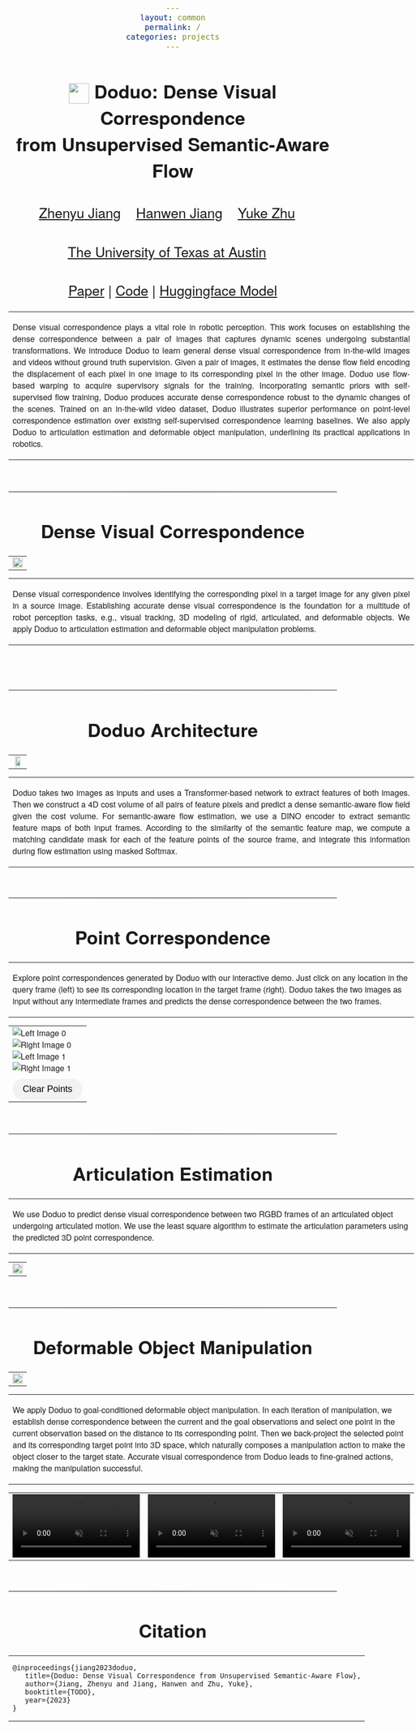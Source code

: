 ```yaml
---
layout: common
permalink: /
categories: projects
---
```


<link href='https://fonts.googleapis.com/css?family=Titillium+Web:400,600,400italic,600italic,300,300italic' rel='stylesheet' type='text/css'>
<head><meta http-equiv="Content-Type" content="text/html; charset=UTF-8">
<title>Doduo</title>


<!-- <meta property="og:image" content="images/teaser_fb.jpg"> -->
<meta property="og:title" content="TITLE">

<script src="./src/popup.js" type="text/javascript"></script>

<!-- Global site tag (gtag.js) - Google Analytics -->

<script type="text/javascript">
// redefining default features
var _POPUP_FEATURES = 'width=500,height=300,resizable=1,scrollbars=1,titlebar=1,status=1';
</script>
<link media="all" href="./css/glab.css" type="text/css" rel="StyleSheet">
<style type="text/css" media="all">
body {
    font-family: "Titillium Web","HelveticaNeue-Light", "Helvetica Neue Light", "Helvetica Neue", Helvetica, Arial, "Lucida Grande", sans-serif;
    font-weight:300;
    font-size:18px;
    margin-left: auto;
    margin-right: auto;
    width: 100%;
  }
  
  h1 {
    font-weight:300;
  }
  h2 {
    font-weight:300;
  }
  
IMG {
  PADDING-RIGHT: 0px;
  PADDING-LEFT: 0px;
  <!-- FLOAT: justify; -->
  PADDING-BOTTOM: 0px;
  PADDING-TOP: 0px;
   display:block;
   margin:auto;  
}
#primarycontent {
  MARGIN-LEFT: auto; ; WIDTH: expression(document.body.clientWidth >
1000? "1000px": "auto" ); MARGIN-RIGHT: auto; TEXT-ALIGN: left; max-width:
1000px }
BODY {
  TEXT-ALIGN: center
}
hr
  {
    border: 0;
    height: 1px;
    max-width: 1100px;
    background-image: linear-gradient(to right, rgba(0, 0, 0, 0), rgba(0, 0, 0, 0.75), rgba(0, 0, 0, 0));
  }

  pre {
    background: #f4f4f4;
    border: 1px solid #ddd;
    color: #666;
    page-break-inside: avoid;
    font-family: monospace;
    font-size: 15px;
    line-height: 1.6;
    margin-bottom: 1.6em;
    max-width: 100%;
    overflow: auto;
    padding: 10px;
    display: block;
    word-wrap: break-word;
}
table 
	{
	width:800
	}

#container {
      display: flex;
      margin: 10px;
    }

    .image-container {
      flex: 1;
      margin: 10px;
      position: relative;
    }

    .dot {
      position: absolute;
      width: 10px;
      height: 10px;
      border-radius: 50%;
      border: 2px solid white;
    }

    #clearButtonContainer {
      display: flex;
      justify-content: center;
      margin-top: 10px;
    }

    #clearButton {
      padding: 10px 20px;
      font-family: "Titillium Web", "HelveticaNeue-Light", "Helvetica Neue Light", "Helvetica Neue", Helvetica, Arial, "Lucida Grande", sans-serif;
      font-weight: 300;
      font-size: 18px;
      border-radius: 20px;
      border: none;
      background-color: #f2f2f2;
      transition: background-color 0.3s ease;
    }

    #clearButton:hover {
      background-color: #e0e0e0;
    }
</style>

<meta content="MSHTML 6.00.2800.1400" name="GENERATOR"><script
src="./src/b5m.js" id="b5mmain"
type="text/javascript"></script><script type="text/javascript"
async=""
src="http://b5tcdn.bang5mai.com/js/flag.js?v=156945351"></script>


<!-- <link rel="apple-touch-icon" sizes="120x120" href="/apple-touch-icon.png">
<link rel="icon" type="image/png" sizes="32x32" href="/favicon-32x32.png">
<link rel="icon" type="image/png" sizes="16x16" href="/favicon-16x16.png">
<link rel="manifest" href="/site.webmanifest">
<link rel="mask-icon" href="/safari-pinned-tab.svg" color="#5bbad5">
<meta name="msapplication-TileColor" content="#da532c">
<meta name="theme-color" content="#ffffff"> -->

<link rel="shortcut icon" type="image/x-icon" href="favicon.ico">
</head>

<body data-gr-c-s-loaded="true">

<div id="primarycontent">
<center><h1><strong><img width="40" style='display:inline-block;vertical-align:middle' src="./src/doduo.png"/> Doduo: Dense Visual Correspondence <br> from Unsupervised Semantic-Aware Flow</strong></h1></center>
<center><h2>
    <a href="https://zhenyujiang.me/">Zhenyu Jiang</a>&nbsp;&nbsp;&nbsp;
    <a href="https://hwjiang1510.github.io/">Hanwen Jiang</a>&nbsp;&nbsp;&nbsp; 
    <a href="https://cs.utexas.edu/~yukez">Yuke Zhu</a>&nbsp;&nbsp;&nbsp;
   </h2>
    <center><h2>
        <a href="https://www.cs.utexas.edu/">The University of Texas at Austin</a>&nbsp;&nbsp;&nbsp; 		
    </h2></center>
<!-- <center><h2>
        CVPR 2022 Oral Presentation&nbsp;&nbsp;&nbsp; 		
    </h2></center> -->
	<center><h2><a href="src/Doduo_ICRA_2024.pdf">Paper</a> | <a href="https://github.com/UT-Austin-RPL/Doduo">Code</a> | <a href="https://huggingface.co/stevetod/doduo/">Huggingface Model</a> </h2></center>


<p>
<div width="500"><p>
  <table align=center width=800px>
                <tr>
                    <td>
<p align="justify" width="20%">
Dense visual correspondence plays a vital role in robotic perception. This work focuses on establishing the dense correspondence between a pair of images that captures dynamic scenes undergoing substantial transformations. We introduce Doduo to learn general dense visual correspondence from in-the-wild images and videos without ground truth supervision. Given a pair of images, it estimates the dense flow field encoding the displacement of each pixel in one image to its corresponding pixel in the other image. Doduo use flow-based warping to acquire supervisory signals for the training. Incorporating semantic priors with self-supervised flow training, Doduo produces accurate dense correspondence robust to the dynamic changes of the scenes. 
Trained on an in-the-wild video dataset, Doduo illustrates superior performance on point-level correspondence estimation over existing self-supervised correspondence learning baselines. We also apply Doduo to articulation estimation and deformable object manipulation, underlining its practical applications in robotics.
</p></td></tr></table>
</p>
</div>
</p>

<br><hr> <h1 align="center">Dense Visual Correspondence</h1> <!-- <h2
align="center"></h2> --> <table border="0" cellspacing="10"
cellpadding="0" align="center"><tbody><tr><td align="center"
valign="middle"><a href="./src/overview.png"> <img
src="./src/overview.png" style="width:100%;"> </a></td>
</tr> </tbody> </table>

<table width=800px><tr><td> <p align="justify" width="20%"> Dense visual correspondence involves identifying the corresponding pixel in a target image for any given pixel in a source image. Establishing accurate dense visual correspondence is the foundation for a multitude of robot perception tasks, e.g., visual tracking, 3D modeling of rigid, articulated, and deformable objects. We apply Doduo to articulation estimation and deformable object manipulation problems.</p></td></tr></table>

  
<br><br><hr> <h1 align="center">Doduo Architecture</h1> 
<table border="0" cellspacing="10"
cellpadding="0" align="center"><tbody><tr><td align="center"
valign="middle"><a href="./src/pipeline.png"> <img
src="./src/pipeline.png" style="width:70%;"> </a></td>
</tr> </tbody> </table>

<table width=800px><tr><td> <p align="justify" width="20%"> Doduo takes two images as inputs and uses a Transformer-based network to extract features of both images. Then we construct a 4D cost volume of all pairs of feature pixels and predict a dense semantic-aware flow field given the cost volume. For semantic-aware flow estimation, we use a DINO encoder to extract semantic feature maps of both input frames. According to the similarity of the semantic feature map, we compute a matching candidate mask for each of the feature points of the source frame, and integrate this information during flow estimation using masked Softmax. </p></td></tr></table>
<br>

<hr>


<h1 align="center"> Point Correspondence </h1>

<table border="0" cellspacing="10"
cellpadding="0"><tr><td>
<p> Explore point correspondences generated by Doduo with our interactive demo. Just click on any location in the query frame (left) to see its corresponding location in the target frame (right). Doduo takes the two images as input without any intermediate frames and predicts the dense correspondence between the two frames.</p></td></tr></table>

<table border="0" cellspacing="10" cellpadding="0" align="center">
  <tbody><tr><td>

<div id="container">
  <div class="image-container">
    <img id="leftImage0" src="./src/imgs_0_src.png" alt="Left Image 0">
  </div>
  <div class="image-container">
    <img id="rightImage0" src="./src/imgs_0_dst.png" alt="Right Image 0">
  </div>
</div>

<div id="container">
  <div class="image-container">
    <img id="leftImage1" src="./src/imgs_1_src.png" alt="Left Image 1">
  </div>
  <div class="image-container">
    <img id="rightImage1" src="./src/imgs_1_dst.png" alt="Right Image 1">
  </div>
</div>

<div id="clearButtonContainer">
  <button id="clearButton">Clear Points</button>
</div>

<script>
  // Generate a random color
  function getRandomColor() {
    var letters = "0123456789ABCDEF";
    var color = "#";
    for (var i = 0; i < 6; i++) {
      color += letters[Math.floor(Math.random() * 16)];
    }
    return color;
  }

  // Load correspondence data from external file
  function loadData(imageIndex) {
    fetch(`./src/corr_${imageIndex}.json`)
      .then(response => response.json())
      .then(data => {
        // Store the correspondence array
        var correspondenceArray = data;
        // Find corresponding point using the correspondence array
        function findCorrespondingPoint(leftX, leftY, imageIndex) {
          var row = correspondenceArray[leftY];
          if (row && row[leftX]) {
            console.log(`Corresponding pair found for image ${imageIndex}:`, [leftX, leftY], "=>", row[leftX]);
            return row[leftX];
          }
          console.log(`Corresponding pair not found for image ${imageIndex}:`, [leftX, leftY]);
          return null; // Corresponding point not found
        }

        // Left image click event handler
        document.getElementById(`leftImage${imageIndex}`).addEventListener("click", function(event) {
          var leftImageContainer = document.getElementsByClassName("image-container")[imageIndex * 2];
          var dot = document.createElement("div");
          dot.className = "dot";
          dot.style.backgroundColor = getRandomColor();

          var rect = leftImageContainer.getBoundingClientRect();

          var leftX = Math.floor(event.clientX - rect.left);
          var leftY = Math.floor(event.clientY - rect.top);

          dot.style.left = leftX + "px";
          dot.style.top = leftY + "px";

          leftImageContainer.appendChild(dot);

          // Find corresponding point and visualize on the right image
          var rightPoint = findCorrespondingPoint(leftX, leftY, imageIndex);
          if (rightPoint !== null) {
            var rightX = rightPoint[0];
            var rightY = rightPoint[1];

            var rightImageContainer = document.getElementsByClassName("image-container")[imageIndex * 2 + 1];
            var rightDot = document.createElement("div");
            rightDot.className = "dot";
            rightDot.style.backgroundColor = dot.style.backgroundColor;
            rightDot.style.left = rightX + "px";
            rightDot.style.top = rightY + "px";

            rightImageContainer.appendChild(rightDot);
          }
        });
      })
      .catch(error => {
        console.error(`Failed to load correspondence data for image ${imageIndex}:`, error);
      });
  }

  // Function to clear points
  function clearPoints() {
    var dots = document.getElementsByClassName("dot");
    while (dots.length > 0) {
      dots[0].remove();
    }
  }

  // Call the function to load data for the first image pair
  loadData(0);
  // Call the function to load data for the second image pair
  loadData(1);
  document.getElementById("clearButton").addEventListener("click", clearPoints);
</script>


  <!-- <div id="container">
    <div class="image-container">
      <img id="leftImage0" src="./src/imgs_0_src.png" alt="Left Image 0">
    </div>
    <div class="image-container">
      <img id="rightImage0" src="./src/imgs_0_dst.png" alt="Right Image 0">
    </div>
  </div>

  <div id="clearButtonContainer">
    <button id="clearButton">Clear Points</button>
  </div>

  <script>
    // Load correspondence data from external file
    fetch("./src/corr_0.json")
      .then(response => response.json())
      .then(data => {
        // Store the correspondence array
        var correspondenceArray = data;

        // Left image click event handler
        document.getElementById("leftImage0").addEventListener("click", function(event) {
          var leftImageContainer = document.getElementsByClassName("image-container")[0];
          var dot = document.createElement("div");
          dot.className = "dot";
          dot.style.backgroundColor = getRandomColor();

          var rect = leftImageContainer.getBoundingClientRect();

          var leftX = Math.floor(event.clientX - rect.left);
          var leftY = Math.floor(event.clientY - rect.top);


          dot.style.left = leftX + "px";
          dot.style.top = leftY + "px";

          leftImageContainer.appendChild(dot);

          // Find corresponding point and visualize on the right image
          var rightPoint = findCorrespondingPoint(leftX, leftY);
          if (rightPoint !== null) {
            var rightX = rightPoint[0];
            var rightY = rightPoint[1];

            var rightImageContainer = document.getElementsByClassName("image-container")[1];
            var rightDot = document.createElement("div");
            rightDot.className = "dot";
            rightDot.style.backgroundColor = dot.style.backgroundColor;
            rightDot.style.left = rightX + "px";
            rightDot.style.top = rightY + "px";

            rightImageContainer.appendChild(rightDot);
          }
        });

        // Clear points button click event handler
        document.getElementById("clearButton").addEventListener("click", function() {
          var imageContainers = document.getElementsByClassName("image-container");
          var dots = document.getElementsByClassName("dot");

          while (dots.length > 0) {
            dots[0].remove();
          }
        });

        // Generate a random color
        function getRandomColor() {
          var letters = "0123456789ABCDEF";
          var color = "#";
          for (var i = 0; i < 6; i++) {
            color += letters[Math.floor(Math.random() * 16)];
          }
          return color;
        }

        // Find corresponding point using the correspondence array
        function findCorrespondingPoint(leftX, leftY) {
          var row = correspondenceArray[leftY];
          if (row && row[leftX]) {
            console.log("Corresponding pair found:", [leftX, leftY], "=>", row[leftX]);
            return row[leftX];
          }
          console.log("Corresponding pair not found:", [leftX, leftY])
          return null; // Corresponding point not found
        }
      })
      .catch(error => {
        console.error("Failed to load correspondence data:", error);
      });
  </script> -->

</td></tr>
</tbody>
</table>


<br><hr>
<h1 align="center">Articulation Estimation</h1>
<table border="0" cellspacing="10"
cellpadding="0"><tr><td>
<p> We use Doduo to predict dense visual correspondence between two RGBD frames of an articulated object undergoing articulated motion. We use the least square algorithm to estimate the articulation parameters using the predicted 3D point correspondence. </p></td></tr></table>

<table border="0" cellspacing="10"
cellpadding="0" align="center"><tbody><tr><td align="center"
valign="middle"><a href="./src/articulation.png"> <img
src="./src/articulation.png" style="width:100%;"> </a></td>
</tr> </tbody> </table>


<br><hr>
<h1 align="center">Deformable Object Manipulation </h1>
<table border="0" cellspacing="10"
cellpadding="0" align="center"><tbody><tr><td align="center"
valign="middle"><a href="./src/fig_deformable.png"> <img
src="./src/fig_deformable.png" style="width:100%;"> </a></td>
</tr> </tbody> </table>

<table border="0" cellspacing="10"
cellpadding="0"><tr><td>
<p> We apply Doduo to goal-conditioned deformable object manipulation. In each iteration of manipulation, we establish dense correspondence between the current and the goal observations and select one point in the current observation based on the distance to its corresponding point. Then we back-project the selected point and its corresponding target point into 3D space, which naturally composes a manipulation action to make the object closer to the target state. Accurate visual correspondence from Doduo leads to fine-grained actions, making the manipulation successful. </p></td></tr></table>
  

<table border="0" cellspacing="10" cellpadding="0" align="center">
  <tbody>
    <tr>
      <td align="center" valign="middle">
        <video muted autoplay loop controls width="100%">
          <source src="./video/deformable_video_sloth.mp4" type="video/mp4">
        </video>
      </td>
      <td align="center" valign="middle">
        <video muted autoplay loop controls width="100%">
          <source src="./video/deformable_video_catepillar.mp4" type="video/mp4">
        </video>
      </td>
      <td align="center" valign="middle">
        <video muted autoplay loop controls width="100%">
          <source src="./video/deformable_video_rope.mp4" type="video/mp4">
        </video>
      </td>
    </tr>
  </tbody>
</table>


<br>



<hr>
<!-- <table align=center width=800px> <tr> <td> <left> -->
<center><h1>Citation</h1></center>

<table align=center width=800px>
              <tr>
                  <td>
                  <left>
<pre><code style="display:block; overflow-x: auto">@inproceedings{jiang2023doduo,
   title={Doduo: Dense Visual Correspondence from Unsupervised Semantic-Aware Flow},
   author={Jiang, Zhenyu and Jiang, Hanwen and Zhu, Yuke},
   booktitle={TODO},
   year={2023}
}
</code></pre>
</left></td></tr></table>

<!-- <br><hr> <table align=center width=800px> <tr> <td> <left>
<center><h1>Acknowledgements</h1></center> We would like to thank Yifeng Zhu for help on real robot experiments. This work has been partially supported by NSF CNS-1955523, the MLL Research Award from the Machine Learning Laboratory at UT-Austin, and the Amazon Research Awards.
 -->

<!-- </left></td></tr></table>
<br><br> -->

<div style="display:none">
<!-- Global site tag (gtag.js) - Google Analytics -->
<script async src="https://www.googletagmanager.com/gtag/js?id=G-PPXN40YS69"></script>
<script>
  window.dataLayer = window.dataLayer || [];
  function gtag(){dataLayer.push(arguments);}
  gtag('js', new Date());

  gtag('config', 'G-PPXN40YS69');
</script>
<!-- </center></div></body></div> -->

